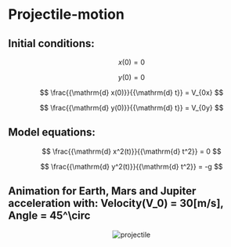 # Projectile-motion

## Initial conditions:
$$
x(0) = 0
$$

$$
y(0) = 0
$$

$$
\frac{{\mathrm{d} x(0)}}{{\mathrm{d} t}} = V_{0x}
$$

$$
\frac{{\mathrm{d} y(0)}}{{\mathrm{d} t}} = V_{0y}
$$

## Model equations:
$$
\frac{{\mathrm{d} x^2(t)}}{{\mathrm{d} t^2}} = 0
$$

$$
\frac{{\mathrm{d} y^2(t)}}{{\mathrm{d} t^2}} = -g
$$


## Animation for Earth, Mars and Jupiter acceleration with: Velocity(V_0) = 30[m/s], Angle = 45^\circ
<p align="center">
  <img src="https://github.com/PatrykSpierewka/Projectile-motion/assets/101202344/9e82ea43-9661-45b4-87fe-43196f498ada" alt="projectile">
</p>

